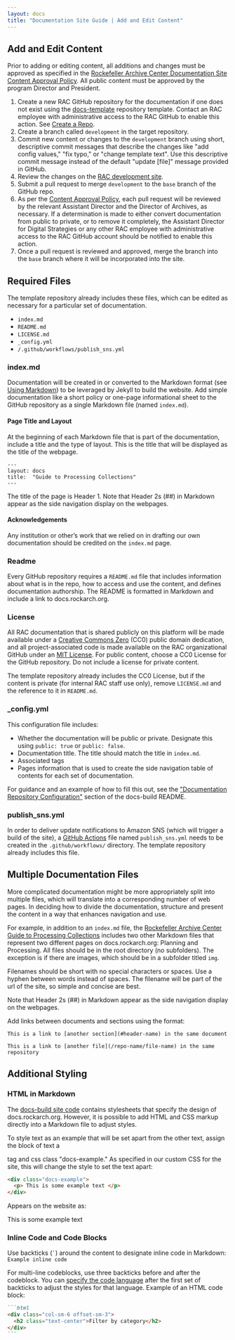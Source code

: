 ```yaml
---
layout: docs
title: "Documentation Site Guide | Add and Edit Content"
---
```


## Add and Edit Content

Prior to adding or editing content, all additions and changes must be approved as specified in the [Rockefeller Archive Center Documentation Site Content Approval Policy](https://docs.rockarch.org/docs-policy/). All public content must be approved by the program Director and President.

1. Create a new RAC GitHub repository for the documentation if one does not exist using the [docs-template](https://github.com/RockefellerArchiveCenter/docs-template) repository template. Contact an RAC employee with administrative access to the RAC GitHub to enable this action. See [Create a Repo](/docs-guide/using-github#create-a-repo).
2. Create a branch called `development` in the target repository.
3. Commit new content or changes to the `development` branch using short, descriptive commit messages that describe the changes like "add config values," "fix typo," or "change template text". Use this descriptive commit message instead of the default "update [file]" message provided in GitHub.
4. Review the changes on the [RAC development site](https://docs-internal.dev.rockarch.org/).
5. Submit a pull request to merge `development` to the `base` branch of the GitHub repo.
6. As per the [Content Approval Policy](https://docs.rockarch.org/docs-policy/), each pull request will be reviewed by the relevant Assistant Director and the Director of Archives, as necessary. If a determination is made to either convert documentation from public to private, or to remove it completely, the Assistant Director for Digital Strategies or any other RAC employee with administrative access to the RAC GitHub account should be notified to enable this action.
7. Once a pull request is reviewed and approved, merge the branch into the `base` branch where it will be incorporated into the site.

## Required Files
The template repository already includes these files, which can be edited as necessary for a particular set of documentation.

* `index.md`
* `README.md`
* `LICENSE.md`
* `_config.yml`
* `/.github/workflows/publish_sns.yml`

### index.md

Documentation will be created in or converted to the Markdown format (see [Using Markdown](/docs-guide/using-markdown)) to be leveraged by Jekyll to build the website. Add simple documentation like a short policy or one-page informational sheet to the GitHub repository as a single Markdown file (named `index.md`).

#### Page Title and Layout

At the beginning of each Markdown file that is part of the documentation, include a title and the type of layout. This is the title that will be displayed as the title of the webpage.

```
---
layout: docs
title:  "Guide to Processing Collections"
---
```

The title of the page is Header 1. Note that Header 2s (##) in Markdown appear as the side navigation display on the webpages.

#### Acknowledgements

Any institution or other’s work that we relied on in drafting our own documentation should be credited on the `index.md` page.

### Readme

Every GitHub repository requires a `README.md` file that includes information about what is in the repo, how to access and use the content, and defines documentation authorship. The README is formatted in Markdown and include a link to docs.rockarch.org.

### License

All RAC documentation that is shared publicly on this platform will be made available under a [Creative Commons Zero](https://creativecommons.org/publicdomain/zero/1.0/) (CC0) public domain dedication, and all project-associated code is made available on the RAC organizational GitHub under an [MIT License](https://opensource.org/licenses/MIT). For public content, choose a CC0 License for the GitHub repository. Do not include a license for private content.

The template repository already includes the CC0 License, but if the content is private (for internal RAC staff use only), remove `LICENSE.md` and the reference to it in `README.md`.

###  \_config.yml

This configuration file includes:
* Whether the documentation will be public or private. Designate this using `public: true` or `public: false`.
* Documentation title. The title should match the title in `index.md`.
* Associated tags
* Pages information that is used to create the side navigation table of contents for each set of documentation.

For guidance and an example of how to fill this out, see the ["Documentation Repository Configuration"](https://github.com/RockefellerArchiveCenter/docs-build#documentation-repository-configuration) section of the docs-build README.

### publish_sns.yml
In order to deliver update notifications to Amazon SNS (which will trigger a build of the site), a [GitHub Actions](https://github.com/RockefellerArchiveCenter/docs-build#github-action-configuration) file named `publish_sns.yml` needs to be created in the `.github/workflows/` directory. The template repository already includes this file.

## Multiple Documentation Files

More complicated documentation might be more appropriately split into multiple files, which will translate into a corresponding number of web pages. In deciding how to divide the documentation, structure and present the content in a way that enhances navigation and use.

For example, in addition to an `index.md` file, the [Rockefeller Archive Center Guide to Processing Collections](http://docs.rockarch.org/processing_manual/) includes two other Markdown files that represent two different pages on docs.rockarch.org: Planning and Processing. All files should be in the root directory (no subfolders). The exception is if there are images, which should be in a subfolder titled `img`.

Filenames should be short with no special characters or spaces. Use a hyphen between words instead of spaces. The filename will be part of the url of the site, so simple and concise are best.

Note that Header 2s (##) in Markdown appear as the side navigation display on the webpages.

Add links between documents and sections using the format:

`This is a link to [another section](#header-name) in the same document`

`This is a link to [another file](/repo-name/file-name) in the same repository`

## Additional Styling

### HTML in Markdown

The [docs-build site code](https://github.com/RockefellerArchiveCenter/docs-build) contains stylesheets that specify the design of docs.rockarch.org. However, it is possible to add HTML and CSS markup directly into a Markdown file to adjust styles.

To style text as an example that will be set apart from the other text, assign the block of text a <div> tag and css class "docs-example." As specified in our custom CSS for the site, this will change the style to set the text apart:

```html
<div class="docs-example">
  <p> This is some example text </p>
</div>
```

Appears on the website as:

<div class="docs-example"><p>This is some example text</p></div>

### Inline Code and Code Blocks

Use backticks (`` ` ``) around the content to designate inline code in Markdown: `Example inline code`

For multi-line codeblocks, use three backticks before and after the codeblock. You can [specify the code language](https://github.com/rouge-ruby/rouge/wiki/List-of-supported-languages-and-lexers) after the first set of backticks to adjust the styles for that language. Example of an HTML code block:

````markdown
```html
<div class="col-sm-6 offset-sm-3">
  <h2 class="text-center">Filter by category</h2>
</div>
```
````



